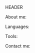 HEADER 

About me: 

Languages:

Tools:

Contact me: 

<!---
MindKate/MindKate is a ✨ special ✨ repository because its `README.md` (this file) appears on your GitHub profile.
You can click the Preview link to take a look at your changes.
--->
